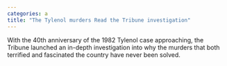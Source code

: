 ```yaml
---
categories: a
title: "The Tylenol murders Read the Tribune investigation"
---
```

With the 40th anniversary of the 1982 Tylenol case approaching, the Tribune launched an in-depth investigation into why the murders that both terrified and fascinated the country have never been solved.